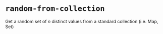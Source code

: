 # `random-from-collection`

Get a random set of _n_ distinct values from a standard collection (i.e. Map, Set)

